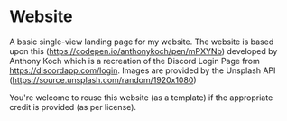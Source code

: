 # Website
A basic single-view landing page for my website.
The website is based upon this (https://codepen.io/anthonykoch/pen/mPXYNb) developed by Anthony Koch which is a recreation of the Discord Login Page from https://discordapp.com/login.
Images are provided by the Unsplash API (https://source.unsplash.com/random/1920x1080)

You're welcome to reuse this website (as a template) if the appropriate credit is provided (as per license).
